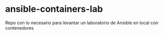 # ansible-containers-lab
Repo con lo necesario para levantar un laboratorio de Ansible en local con contenedores
